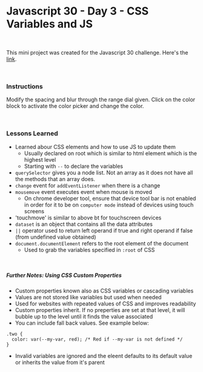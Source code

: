 # Javascript 30 - Day 3 - CSS Variables and JS
&nbsp;

This mini project was created for the Javascript 30 challenge. Here's the [link].

[link]: https://bryanwzc.github.io/day3-js30/

&nbsp;
### Instructions

Modify the spacing and blur through the range dial given. Click on the color block to activate the color picker and change the color.

&nbsp;
### Lessons Learned

- Learned abour CSS elements and how to use JS to update them
  - Usually declared on root which is similar to html element which is the highest level
  - Starting with `--` to declare the variables
- `querySelector` gives you a node list. Not an array as it does not have all the methods that an array does.
- `change` event for `addEventListener` when there is a change
- `mousemove` event executes event when mouse is moved
  - On chrome developer tool, ensure that device tool bar is not enabled in order for it to be on `computer mode` instead of devices using touch screens
- 'touchmove' is similar to above bt for touchscreen devices
- `dataset` is an object that contains all the data attributes
- `||` operator used to return left operand if true and right operand if false (from undefined value obtained)
- `document.documentElement` refers to the root element of the document
  - Used to grab the variables specified in `:root` of CSS

&nbsp;
##### Further Notes: Using CSS Custom Properties

- Custom properties known also as CSS variables or cascading variables
- Values are not stored like variables but used when needed
- Used for websites with repeated values of CSS and improves readability 
- Custom properties inherit. If no preperties are set at that level, it will bubble up to the level until it finds the value associated
- You can include fall back values. See example below:

```
.two {
  color: var(--my-var, red); /* Red if --my-var is not defined */
}
```

- Invalid variables are ignored and the eleent defaults to its default value or inherits the value from it's parent

